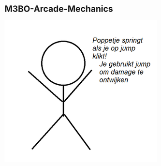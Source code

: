 # M3BO-Arcade-Mechanics

![Het poppetje kan springen om bijv bullets te ontwijken](Arcade-Mechs/img/jump.png)

